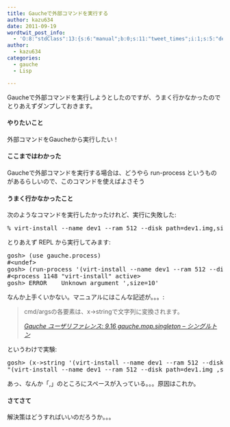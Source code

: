 ```yaml
---
title: Gaucheで外部コマンドを実行する
author: kazu634
date: 2011-09-19
wordtwit_post_info:
  - 'O:8:"stdClass":13:{s:6:"manual";b:0;s:11:"tweet_times";i:1;s:5:"delay";i:0;s:7:"enabled";i:1;s:10:"separation";s:2:"60";s:7:"version";s:3:"3.7";s:14:"tweet_template";b:0;s:6:"status";i:2;s:6:"result";a:0:{}s:13:"tweet_counter";i:2;s:13:"tweet_log_ids";a:1:{i:0;i:5447;}s:9:"hash_tags";a:0:{}s:8:"accounts";a:1:{i:0;s:7:"kazu634";}}'
author:
  - kazu634
categories:
  - gauche
  - Lisp

---
```

<div class="section">
<p>
    Gaucheで外部コマンドを実行しようとしたのですが、うまく行かなかったのでとりあえずダンプしておきます。
</p>
  
<h4>
    やりたいこと
</h4>
  
<p>
    外部コマンドをGaucheから実行したい！
</p>
  
<h4>
    ここまではわかった
</h4>
  
<p>
    Gaucheで外部コマンドを実行する場合は、どうやら run-process というものがあるらしいので、このコマンドを使えばよさそう
</p>
  
<h4>
    うまく行かなかったこと
</h4>
  
<p>
    次のようなコマンドを実行したかったけれど、実行に失敗した:
</p>
  
<pre class="syntax-highlight">
% virt-<span class="synStatement">install</span> <span class="synSpecial">--name</span> dev1 <span class="synSpecial">--ram</span> <span class="synConstant">512</span> <span class="synSpecial">--disk</span> <span class="synIdentifier">path</span>=<span class="synIdentifier">dev1.img,size</span>=<span class="synConstant">10</span> <span class="synSpecial">--vcpus</span> <span class="synConstant">1</span> <span class="synSpecial">--network</span> <span class="synIdentifier">bridge</span>=<span class="synIdentifier">br0,model</span>=virtio <span class="synSpecial">--graphic</span> <span class="synIdentifier">vnc,listen</span>=<span class="synConstant"></span>.<span class="synConstant"></span>.<span class="synConstant"></span>.<span class="synConstant"></span> <span class="synSpecial">--pxe</span>
</pre>
  
<p>
    とりあえず REPL から実行してみます:
</p>
  
<pre class="syntax-highlight">
gosh<span class="synStatement">&#62;</span> <span class="synStatement">(</span>use gauche.process<span class="synStatement">)</span>
<span class="synComment">#&#60;undef&#62;</span>
gosh<span class="synStatement">&#62;</span> <span class="synStatement">(</span>run-process <span class="synStatement">'</span><span class="synConstant">(virt-install --name dev1 --ram 512 --disk path=dev1.img,size=10 --vcpus 1 --network bridge=br0,model=virtio --graphic vnc,listen=0.0.0.0 --pxe))</span>
<span class="synConstant">#&#60;process 1148 &#34;virt-install&#34; active&#62;</span>
<span class="synConstant">gosh&#62; ERROR    Unknown argument </span><span class="synStatement">'</span>,<span class="synIdentifier">size</span>=<span class="synConstant">10</span><span class="synStatement">'</span>
</pre>
  
<p>
    なんか上手くいかない。マニュアルにはこんな記述が。。。:
</p>
  
<blockquote title="404 Not Found" cite="http://practical-scheme.net/gauche/man/gauche-refj_92.html">
<p>
      cmd/argsの各要素は、x->stringで文字列に変換されます。
</p>
    
<p>
<cite><a href="http://practical-scheme.net/gauche/man/gauche-refj_92.html" onclick="__gaTracker('send', 'event', 'outbound-article', 'http://practical-scheme.net/gauche/man/gauche-refj_92.html', 'Gauche ユーザリファレンス: 9.16 gauche.mop.singleton &#8211; シングルトン');" target="_blank">Gauche ユーザリファレンス: 9.16 gauche.mop.singleton &#8211; シングルトン</a></cite>
</p>
</blockquote>
  
<p>
    というわけで実験:
</p>
  
<pre class="syntax-highlight">
gosh<span class="synStatement">&#62;</span> <span class="synStatement">(</span>x-<span class="synStatement">&#62;</span>string <span class="synStatement">'</span><span class="synConstant">(virt-install --name dev1 --ram 512 --disk path=dev1.img,size=10 --vcpus 1 --network bridge=br0,model=virtio --graphic vnc,listen=0.0.0.0 --pxe))</span>
<span class="synConstant">&#34;(virt-install --name dev1 --ram 512 --disk path=dev1.img ,size=10 --vcpus 1 --network bridge=br0 ,model=virtio --graphic vnc ,listen=0.0.0.0 --pxe)&#34;</span>
</pre>
  
<p>
    あっ、なんか「,」のところにスペースが入っている。。。原因はこれか。
</p>
  
<h4>
    さてさて
</h4>
  
<p>
    解決策はどうすればいいのだろうか。。。
</p>
</div>

